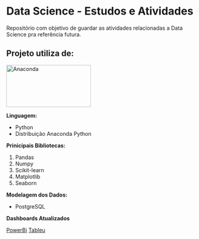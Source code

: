 # Data Science - Estudos e Atividades
Repositório com objetivo de guardar as atividades relacionadas a Data Science pra referência futura.

## Projeto utiliza de:

<img src="https://upload.wikimedia.org/wikipedia/en/c/cd/Anaconda_Logo.png" alt="Anaconda" width="223" height="111"/>

**Linguagem:** 
* Python
* Distribuição Anaconda Python

**Prinicipais Bibliotecas:** 
1. Pandas
2. Numpy 
3. Scikit-learn
4. Matplotlib
5. Seaborn

**Modelagem dos Dados:** 

* PostgreSQL


**Dashboards Atualizados**

[PowerBi](linkMissing)
[Tableu](linkMissing)